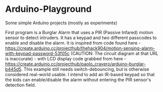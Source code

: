 # Arduino-Playground
Some simple Arduino projects (mostly as experiments)

First program is a Burglar Alarm that uses a PIR (Passive Infared) motion sensor to detect intruders. It has a keypad and two different passcodes to enable and disable the alarm. It is inspired from code found here - https://create.arduino.cc/projecthub/thehack904/motion-sensing-alarm-with-keypad-password-53f05c (CAUTION: The circuit diagram at that URL is inaccurate) - with LCD display code grabbed from here - https://create.arduino.cc/projecthub/paolo_cravero/arduino-burglar-b445d5.  This example still needs switch-debouncing, but is otherwise considered real-world usable.  I intend to add an IR-based keypad so that the kids can enable/disable the alarm without entering the PIR sensor's detection field.